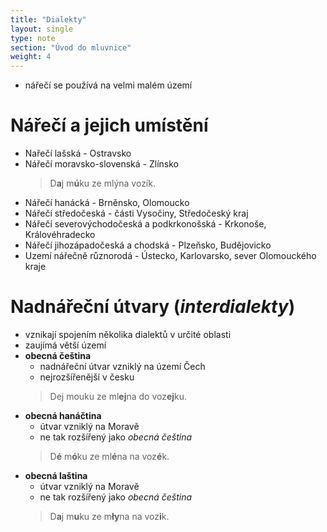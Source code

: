 ```yaml
---
title: "Dialekty"
layout: single
type: note
section: "Úvod do mluvnice"
weight: 4
---
```

- nářečí se používá na velmi malém území
# Nářečí a jejich umístění
- Nařečí lašská - Ostravsko
- Nářečí moravsko-slovenská - Zlínsko
    > D**a**j m**ú**ku ze mlýna vozík.
- Nářečí hanácká - Brněnsko, Olomoucko
- Nářečí středočeská - části Vysočiny, Středočeský kraj
- Nářečí severovýchodočeská a podkrkonošská - Krkonoše, Královéhradecko
- Nářečí jihozápadočeská a chodská - Plzeňsko, Budějovicko
- Uzemí nářečně různorodá - Ústecko, Karlovarsko, sever Olomouckého kraje
# Nadnářeční útvary (_interdialekty_)
- vznikají spojením několika dialektů v určité oblasti
- zaujímá větší území
- **obecná čeština**
    - nadnářeční útvar vzniklý na území Čech
    - nejrozšířenější v česku
    > Dej mouku ze ml**ej**na do voz**ej**ku.
- **obecná hanáčtina** 
    - útvar vzniklý na Moravě
    - ne tak rozšířený jako _obecná čeština_
    > D**é** m**ó**ku ze ml**é**na na voz**é**k.
- **obecná laština**
    - útvar vzniklý na Moravě
    - ne tak rozšířený jako _obecná čeština_
    > D**a**j m**u**ku ze m**ły**na na voz**i**k.
